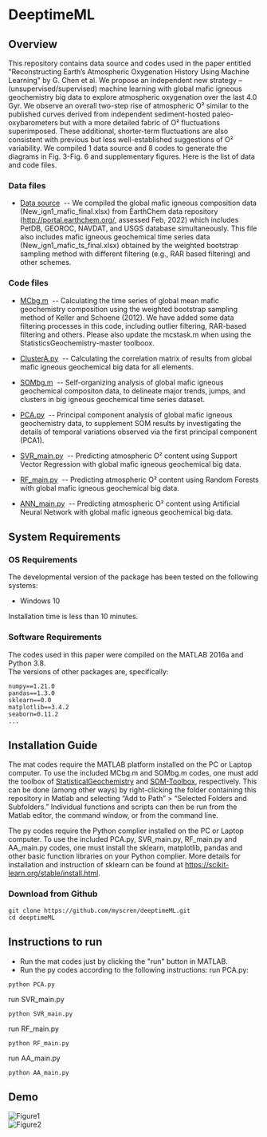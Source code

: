 # **DeeptimeML**
## Overview
This repository contains data source and codes used in the paper entitled "Reconstructing Earth’s Atmospheric Oxygenation History Using Machine Learning" by G. Chen et al. We propose an independent new strategy – (unsupervised/supervised) machine learning with global mafic igneous geochemistry big data to explore atmospheric oxygenation over the last 4.0 Gyr. We observe an overall two-step rise of atmospheric O² similar to the published curves derived from independent sediment-hosted paleo-oxybarometers but with a more detailed fabric of O² fluctuations superimposed. These additional, shorter-term fluctuations are also consistent with previous but less well-established suggestions of O² variability. We compiled 1 data source and 8 codes to generate the diagrams in Fig. 3-Fig. 6 and supplementary figures. Here is the list of data and code files.
### Data files 
- [Data source](https://github.com/myscren/deeptimeML/tree/main/Data%20source)&nbsp;&nbsp;-- We compiled the global mafic igneous composition data (New_ign1_mafic_final.xlsx) from EarthChem data repository (http://portal.earthchem.org/, assessed Feb, 2022) which includes PetDB, GEOROC, NAVDAT, and USGS database simultaneously. This file also includes mafic igneous geochemical time series data (New_ign1_mafic_ts_final.xlsx) obtained by the weighted bootstrap sampling method with different filtering (e.g., RAR based filtering) and other schemes.


### Code files 
- [MCbg.m](https://github.com/myscren/deeptimeML/tree/main/Codes/Data%20prepration/)&nbsp;&nbsp;-- Calculating the time series of global mean mafic geochemistry composition using the weighted bootstrap sampling method of Keller and Schoene (2012). We have added some data filtering processes in this code, including outlier filtering, RAR-based filtering and others. Please also update the mcstask.m when using the StatisticsGeochemistry-master toolboox.

- [ClusterA.py](https://github.com/myscren/deeptimeML/tree/main/Codes/Unsupervised%20learning)&nbsp;&nbsp;-- Calculating the correlation matrix of results from global mafic igneous geochemical big data for all elements.

- [SOMbg.m](https://github.com/myscren/deeptimeML/tree/main/Codes/Unsupervised%20learning)&nbsp;&nbsp;-- Self-organizing analysis of global mafic igneous geochemical compositon data, to delineate major trends, jumps, and clusters in big igneous geochemical time series dataset.

- [PCA.py](https://github.com/myscren/deeptimeML/tree/main/Codes/Unsupervised%20learning)&nbsp;&nbsp;-- Principal component analysis of global mafic igneous geochemistry data, to supplement SOM results by investigating the details of temporal variations observed via the first principal component (PCA1).

- [SVR_main.py](https://github.com/myscren/deeptimeML/tree/main/Codes/Supervised%20learnig)&nbsp;&nbsp;-- Predicting atmospheric O² content using Support Vector Regression with global mafic igneous geochemical big data.

- [RF_main.py](https://github.com/myscren/deeptimeML/tree/main/Codes/Supervised%20learnig)&nbsp;&nbsp;-- Predicting atmospheric O² content using Random Forests with global mafic igneous geochemical big data.

- [ANN_main.py](https://github.com/myscren/deeptimeML/tree/main/Codes/Supervised%20learnig)&nbsp;&nbsp;-- Predicting atmospheric O² content using Artificial Neural Network with global mafic igneous geochemical big data.


## System Requirements
### OS Requirements
The developmental version of the package has been tested on the following systems:
- Windows 10

Installation time is less than 10 minutes.
### Software Requirements
The codes used in this paper were compiled on the MATLAB 2016a and Python 3.8.<br>
The versions of other packages are, specifically:
```
numpy==1.21.0
pandas==1.3.0
sklearn==0.0
matplotlib==3.4.2
seaborn=0.11.2
...
```

## Installation Guide
The mat codes require the MATLAB platform installed on the PC or Laptop computer. To use the included MCbg.m and SOMbg.m codes, one must add the toolbox of [StatisticalGeochemistry](https://github.com/brenhinkeller/StatisticalGeochemistry) and [SOM-Toolbox](http://www.cis.hut.fi/projects/somtoolbox/), respectively. This can be done (among other ways) by right-clicking the folder containing this repository in Matlab and selecting “Add to Path” > “Selected Folders and Subfolders.” Individual functions and scripts can then be run from the Matlab editor, the command window, or from the command line.

The py codes require the Python complier installed on the PC or Laptop computer. To use the included PCA.py, SVR_main.py, RF_main.py and AA_main.py codes, one must install the sklearn, matplotlib, pandas and other basic function libraries on your Python complier. More details for installation and instruction of sklearn can be found at https://scikit-learn.org/stable/install.html.
### Download from Github
```
git clone https://github.com/myscren/deeptimeML.git
cd deeptimeML
```
## Instructions to run
- Run the mat codes just by clicking the "run" button in MATLAB.<br>
- Run the py codes according to the following instructions:
run PCA.py:
```
python PCA.py
```
run SVR_main.py
```
python SVR_main.py
```
run RF_main.py
```
python RF_main.py
```
run AA_main.py
```
python AA_main.py
```
## Demo
![Figure1](./docs/Demo_test_figure1.jpg)<br>
![Figure2](./docs/Demo_test_figure2.jpg)<br>
##
